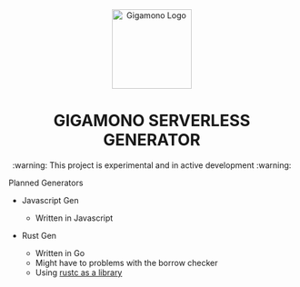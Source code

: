 <div align="center">
    <a href="#" target="_blank">
        <img src="https://raw.githubusercontent.com/gigamono/gigamono/main/media/logo.png" alt="Gigamono Logo" width="140" height="140"></img>
    </a>
</div>

<h1 align="center">GIGAMONO SERVERLESS GENERATOR</h1>

<p align="center">
:warning:  This project is experimental and in active development  :warning:
</p>

Planned Generators 

- Javascript Gen
    - Written in Javascript
   
- Rust Gen
    - Written in Go
    - Might have to problems with the borrow checker
    - Using [rustc as a library](https://brson.github.io/2014/07/21/embedding-rustc)

